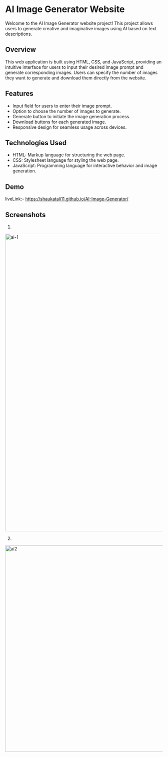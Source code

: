 # AI Image Generator Website

Welcome to the AI Image Generator website project! This project allows users to generate creative and imaginative images using AI based on text descriptions.

## Overview

This web application is built using HTML, CSS, and JavaScript, providing an intuitive interface for users to input their desired image prompt and generate corresponding images. Users can specify the number of images they want to generate and download them directly from the website.

## Features

- Input field for users to enter their image prompt.
- Option to choose the number of images to generate.
- Generate button to initiate the image generation process.
- Download buttons for each generated image.
- Responsive design for seamless usage across devices.

## Technologies Used

- HTML: Markup language for structuring the web page.
- CSS: Stylesheet language for styling the web page.
- JavaScript: Programming language for interactive behavior and image generation.

## Demo

liveLink:- https://shaukatali11.github.io/AI-Image-Generator/
## Screenshots
1.
<img width="947" alt="ai-1" src="https://github.com/Shaukatali11/AI-Image-Generator/assets/91846164/6f6c442c-db04-4a00-b8db-d1b89edcd0e2">

2.
<img width="657" alt="ai2" src="https://github.com/Shaukatali11/AI-Image-Generator/assets/91846164/1542788d-5f9e-4594-bfc3-c6205459cf2f">

